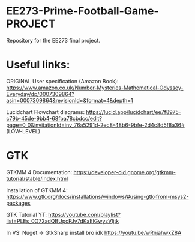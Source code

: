 # EE273-Prime-Football-Game-PROJECT
Repository for the EE273 final project.

# Useful links:

ORIGINAL User specification (Amazon Book): https://www.amazon.co.uk/Number-Mysteries-Mathematical-Odyssey-Everyday/dp/0007309864?asin=0007309864&revisionId=&format=4&depth=1

Lucidchart Flowchart diagrams: 
https://lucid.app/lucidchart/ee7f8975-c79b-45de-9bb4-68fba78cbdcc/edit?page=0_0&invitationId=inv_76a5291d-2ec8-48b6-9bfe-2d4c8d5f8a36# (LOW-LEVEL)

# GTK

GTKMM 4 Documentation: 
https://developer-old.gnome.org/gtkmm-tutorial/stable/index.html

Installation of GTKMM 4:
https://www.gtk.org/docs/installations/windows/#using-gtk-from-msys2-packages

GTK Tutorial YT:
https://youtube.com/playlist?list=PLEs_0O72adQBUpcPJv7dKaElGwyzVljtk

In VS: 
Nuget -> GtkSharp install
bro idk https://youtu.be/wRnjahwxZ8A
